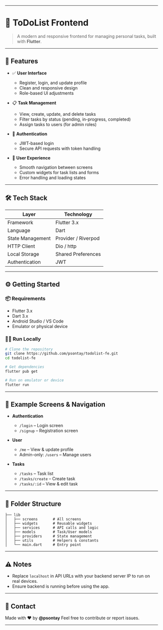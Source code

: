 

---

# 📝 ToDoList Frontend

> A modern and responsive frontend for managing personal tasks, built with **Flutter**.

---

## 🚀 Features

* ✅ **User Interface**

  * Register, login, and update profile
  * Clean and responsive design
  * Role-based UI adjustments

* 📋 **Task Management**

  * View, create, update, and delete tasks
  * Filter tasks by status (pending, in-progress, completed)
  * Assign tasks to users (for admin roles)

* 🔐 **Authentication**

  * JWT-based login
  * Secure API requests with token handling

* 📱 **User Experience**

  * Smooth navigation between screens
  * Custom widgets for task lists and forms
  * Error handling and loading states

---

## 🛠️ Tech Stack

| Layer            | Technology          |
| ---------------- | ------------------- |
| Framework        | Flutter 3.x         |
| Language         | Dart                |
| State Management | Provider / Riverpod |
| HTTP Client      | Dio / http          |
| Local Storage    | Shared Preferences  |
| Authentication   | JWT                 |

---

## ⚙️ Getting Started

### 📦 Requirements

* Flutter 3.x
* Dart 3.x
* Android Studio / VS Code
* Emulator or physical device

### 🧑‍💻 Run Locally

```bash
# Clone the repository
git clone https://github.com/psontay/todolist-fe.git
cd todolist-fe

# Get dependencies
flutter pub get

# Run on emulator or device
flutter run
```

---

## 📌 Example Screens & Navigation

* **Authentication**

  * `/login` – Login screen
  * `/signup` – Registration screen

* **User**

  * `/me` – View & update profile
  * Admin-only: `/users` – Manage users

* **Tasks**

  * `/tasks` – Task list
  * `/tasks/create` – Create task
  * `/tasks/:id` – View & edit task

---

## 🧠 Folder Structure

```
├── lib
│   ├── screens       # All screens
│   ├── widgets       # Reusable widgets
│   ├── services      # API calls and logic
│   ├── models        # Task/User models
│   ├── providers     # State management
│   ├── utils         # Helpers & constants
│   └── main.dart     # Entry point
```

---

## ⚠️ Notes

* Replace `localhost` in API URLs with your backend server IP to run on real devices.
* Ensure backend is running before using the app.

---

## 📮 Contact

Made with ❤️ by **@psontay**
Feel free to contribute or report issues.

---


